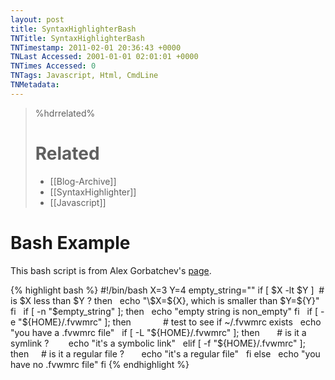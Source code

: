 ```yaml
---
layout: post
title: SyntaxHighlighterBash
TNTitle: SyntaxHighlighterBash
TNTimestamp: 2011-02-01 20:36:43 +0000
TNLast Accessed: 2001-01-01 02:01:01 +0000
TNTimes Accessed: 0
TNTags: Javascript, Html, CmdLine
TNMetadata: 
---
```



>%hdrrelated%
># Related #
> * [[Blog-Archive]]
> * [[SyntaxHighlighter]]
> * [[Javascript]]

# Bash Example

This bash script is from Alex Gorbatchev's [page](http://alexgorbatchev.com/SyntaxHighlighter/).

{% highlight bash %}
#!/bin/bash
X=3
Y=4
empty_string=""
if [ $X -lt $Y ]  # is $X less than $Y ? 
then
  echo "\$X=${X}, which is smaller than \$Y=${Y}"
fi
 
if [ -n "$empty_string" ]; then
  echo "empty string is non_empty"
fi
 
if [ -e "${HOME}/.fvwmrc" ]; then             # test to see if ~/.fvwmrc exists
  echo "you have a .fvwmrc file"
  if [ -L "${HOME}/.fvwmrc" ]; then       # is it a symlink ?  
      echo "it's a symbolic link"
  elif [ -f "${HOME}/.fvwmrc" ]; then     # is it a regular file ?
      echo "it's a regular file"
  fi
else
  echo "you have no .fvwmrc file"
fi
{% endhighlight %}

